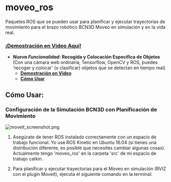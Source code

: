 # moveo_ros
Paquetes ROS que se pueden usar para planificar y ejecutar trayectorias de movimiento para el brazo robótico BCN3D Moveo en simulación y en la vida real.
### [¡Demostración en Video Aquí!](https://youtu.be/2RcTTqs17O8)

- **_Nueva Funcionalidad_: Recogida y Colocación Específica de Objetos** (Con una cámara web ordinaria, Tensorflow, OpenCV y ROS, puedes 'recoger y colocar' (o clasificar) objetos que se detectan en tiempo real)
	- **[Demostración en Video](https://youtu.be/kkUbyFa2MWc)**
	- **[Cómo Usar](https://github.com/jesseweisberg/moveo_ros/tree/master/moveo_moveit/scripts)**

## Cómo Usar:

### Configuración de la Simulación BCN3D con Planificación de Movimiento
![moveit_screenshot.png](/moveit_screenshot.png)

1. Asegúrate de tener ROS instalado correctamente con un espacio de trabajo funcional. Yo usé ROS Kinetic en Ubuntu 16.04 (si tienes una distribución diferente, es posible que necesites cambiar algunas cosas). Actualmente tengo 'moveo_ros' en la carpeta 'src' de mi espacio de trabajo catkin.

2. Para planificar y ejecutar trayectorias para el Moveo en simulación (RVIZ con el plugin Moveit), ejecuta el siguiente comando en la terminal:
	